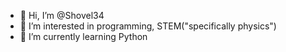 - 👋 Hi, I’m @Shovel34
- 👀 I’m interested in programming, STEM("specifically physics")
- 🌱 I’m currently learning Python
  

<!---
Shovel34/Shovel34 is a ✨ special ✨ repository because its `README.md` (this file) appears on your GitHub profile.
You can click the Preview link to take a look at your changes.
--->
